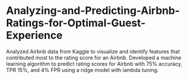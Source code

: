 # Analyzing-and-Predicting-Airbnb-Ratings-for-Optimal-Guest-Experience
Analyzed Airbnb data from Kaggle to visualize and identify features that contributed most to the rating score for an Airbnb. Developed a machine learning algorithm to predict rating scores for Airbnb with 75% accuracy, TPR 15%, and 4% FPR using a ridge model with lambda tuning.
